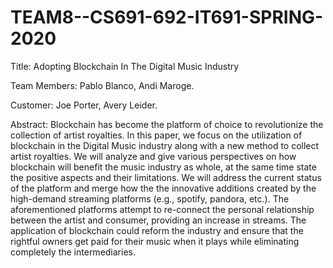 # TEAM8--CS691-692-IT691-SPRING-2020

Title: Adopting Blockchain In The Digital Music Industry

Team Members: Pablo Blanco, Andi Maroge.

Customer: Joe Porter, Avery Leider.

Abstract: Blockchain has become the platform of choice to
revolutionize the collection of artist royalties. In this paper, we
focus on the utilization of blockchain in the Digital Music industry
along with a new method to collect artist royalties. We will
analyze and give various perspectives on how blockchain will
benefit the music industry as whole, at the same time state
the positive aspects and their limitations. We will address the
current status of the platform and merge how the the innovative
additions created by the high-demand streaming platforms (e.g.,
spotify, pandora, etc.). The aforementioned platforms attempt
to re-connect the personal relationship between the artist and
consumer, providing an increase in streams. The application of
blockchain could reform the industry and ensure that the rightful
owners get paid for their music when it plays while eliminating
completely the intermediaries.
